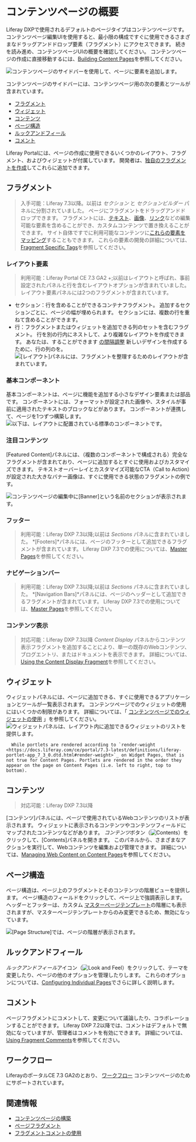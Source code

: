 # コンテンツページの概要

Liferay DXPで使用されるデフォルトのページタイプはコンテンツページです。 コンテンツページ編集UIを使用すると、最小限の構成ですぐに使用できるさまざまなドラッグアンドドロップ要素（フラグメント）にアクセスできます。 続きを読み進め、コンテンツページUIの概要を確認してください。 コンテンツページの作成に直接移動するには、[Building Content Pages](./building-content-pages.md)を参照してください。

![コンテンツページのサイドバーを使用して、ページに要素を追加します。](./content-pages-overview/images/14.png)

コンテンツページのサイドバーには、コンテンツページ用の次の要素とツールが含まれています。

  - [フラグメント](#fragments)
  - [ウィジェット](#widgets)
  - [コンテンツ](#contents)
  - [ページ構造](#page-structure)
  - [ルックアンドフィール](#look-and-feel)
  - [コメント](#comments)

Liferay Portalには、ページの作成に使用できるいくつかのレイアウト、フラグメント、およびウィジェットが付属しています。 開発者は、[独自のフラグメントを作成](../developer-guide/developing-page-fragments/developing-fragments-intro.md)してこれらに追加できます。

## フラグメント

<!-- ```note::
   Available in Liferay DXP 7.3+. This panel was previously divided between the *Sections* and *Section Builder* panels.
``` -->

> 入手可能：Liferay 7.3以降。以前は *セクション* と *セクションビルダー* パネルに分割されていました。
ページにフラグメントをドラッグアンドドロップできます。 フラグメントには、[テキスト](./building-content-pages.md#editing-text)、[画像](./building-content-pages.md#editing-an-image)、[リンク](./building-content-pages.md#editing-a-hyperlink)などの編集可能な要素を含めることができ、カスタムコンテンツで置き換えることができます。 サイト自体ですでに利用可能なコンテンツに[これらの要素をマッピング](./building-content-pages.md#mapping-content)することもできます。 これらの要素の開発の詳細については、[Fragment Specific Tags](../../developer-guide/developing-page-fragments/fragment-specific-tags-reference.md)を参照してください。
### レイアウト要素

<!-- ```note::
  In Liferay Portal CE 7.3 GA2+ this panel is called Layout Elements. Previously this panel was called Layouts and contained layout options with preconfigured panels and rows.
``` -->

> 利用可能：Liferay Portal CE 7.3 GA2 +;以前はレイアウトと呼ばれ、事前設定されたパネルと行を含むレイアウトオプションが含まれていました。
レイアウト要素パネルには2つのフラグメントが含まれています。
- セクション：行を含めることができるコンテナフラグメント。 追加するセクションごとに、ページの幅が埋められます。 セクションには、複数の行を重ねて含めることができます。
- 行：フラグメントまたはウィジェットを追加できる列のセットを含むフラグメント。 行を別の行内にネストして、より複雑なレイアウトを作成できます。 あなたは、することができます [の間隔調整](./building-content-pages.md#configuring-a-row-s-columns) 新しいデザインを作成するために、行の列のを。
![[レイアウト]パネルには、フラグメントを整理するためのレイアウトが含まれています。](content-pages-overview/images/16.png)
### 基本コンポーネント
基本コンポーネントは、ページに機能を追加する小さなデザイン要素または部品です。 コンポーネントには、フォーマットが設定された画像や、スタイルが事前に適用されたテキストのブロックなどがあります。 コンポーネントが連携して、ページを1つずつ構築します。
![以下は、レイアウトに配置されている標準のコンポーネントです。](./content-pages-overview/images/05.png)
### 注目コンテンツ
[Featured Content]パネルには、（複数のコンポーネントで構成される）完全なフラグメントが含まれており、ページに追加するとすぐに使用およびカスタマイズできます。 テキストオーバーレイとカスタマイズ可能なCTA（Call to Action）が設定された大きなバナー画像は、すぐに使用できる状態のフラグメントの例です。

<!-- An image with better text contrast would probably be a better example here - to help the image / text / CTA button stand out from one another more. -->

![コンテンツページの編集中に[Banner]という名前のセクションが表示されます。](./content-pages-overview/images/01.png)
### フッター

<!-- ```note::
   Available in Liferay DXP 7.3+. These Fragments were previously included in the *Sections* panel.
``` -->

> 利用可能：Liferay DXP 7.3以降;以前は *Sections* パネルに含まれていました。
*[Footers]*パネルには、ページのフッターとして追加できるフラグメントが含まれています。 Liferay DXP 7.3での使用については、[Master Pages](../defining-headers-and-footers/master-page-templates.md)を参照してください。
### ナビゲーションバー

<!-- ```note::
   Available in Liferay DXP 7.3+. These Fragments were previously included in the *Sections* panel.
``` -->

> 利用可能：Liferay DXP 7.3以降;以前は *Sections* パネルに含まれていました。
*[Navigation Bars]*パネルには、ページのヘッダーとして追加できるフラグメントが含まれています。 Liferay DXP 7.3での使用については、[Master Pages](../defining-headers-and-footers/master-page-templates.md)を参照してください。
### コンテンツ表示

<!-- ```note::
   Available in Liferay DXP 7.3+.
``` -->

> 対応可能：Liferay DXP 7.3以降
*Content Display* パネルからコンテンツ表示フラグメントを追加することにより、単一の既存のWebコンテンツ、ブログエントリ、またはドキュメントを表示できます。 詳細については、[Using the Content Display Fragment](./README.md#using-fragments)を参照してください。
## ウィジェット
ウィジェットパネルには、ページに追加できる、すぐに使用できるアプリケーションとツールが一覧表示されます。 コンテンツページでのウィジェットの使用にはいくつかの制限があります。 詳細については、「 [コンテンツページでのウィジェットの使用](./using-widgets-on-a-content-page.md) 」を参照してください。
![ウィジェットパネルは、レイアウト内に追加できるウィジェットのリストを提供します。](./content-pages-overview/images/06.png)

``` note::
  While portlets are rendered according to `render-weight <https://docs.liferay.com/ce/portal/7.3-latest/definitions/liferay-portlet-app_7_3_0.dtd.html#render-weight>`_ on Widget Pages, that is not true for Content Pages. Portlets are rendered in the order they appear on the page on Content Pages (i.e. left to right, top to bottom).
```

## コンテンツ

<!-- ```note::
   Available in Liferay DXP 7.3+
``` -->

> 対応可能：Liferay DXP 7.3以降

[コンテンツ]パネルには、ページで使用されているWebコンテンツのリストが表示されます。 ウィジェットに表示されるコンテンツやコンテンツフィールドにマップされたコンテンツなどがあります。 *コンテンツ*ボタン（![Contents](../../../images/icon-contents.png)）をクリックして、[Contents]パネルを開きます。 このパネルから、さまざまなアクションを実行して、Webコンテンツを編集および管理できます。 詳細については、[Managing Web Content on Content Pages](./managing-web-content-on-content-pages.md)を参照してください。

## ページ構造

ページ構造は、ページ上のフラグメントとそのコンテンツの階層ビューを提供します。 ページ構造のフィールドをクリックして、ページ上で強調表示します。 ヘッダーとフッターは、カスタム [マスターページテンプレート](../defining-headers-and-footers/master-page-templates.md)の階層にも表示されますが、マスターページテンプレートからのみ変更できるため、無効になっています。

![[Page Structure]では、ページの階層が表示されます。](./content-pages-overview/images/08.png)

## ルックアンドフィール

*ルックアンドフィール*アイコン（![Look and Feel](../../../images/icon-look-and-feel.png)）をクリックして、テーマを変更したり、ページの他のオプションを管理したりします。 これらのオプションについては、[Configuring Individual Pages](../page-settings/configuring-individual-pages.md#look-and-feel)でさらに詳しく説明します。

## コメント

ページフラグメントにコメントして、変更について議論したり、コラボレーションすることができます。 Liferay DXP 7.2以降では、コメントはデフォルトで無効になっていますが、管理者はコメントを有効にできます。 詳細については、[Using Fragment Comments](./using-fragment-comments.md)を参照してください。

## ワークフロー

LiferayのポータルCE 7.3 GA2のとおり、 [ワークフロー](../../../process-automation/workflow/user-guide/introduction-to-workflow.md) コンテンツページのためにサポートされています。

## 関連情報

  - [コンテンツページの構築](./building-content-pages.md)
  - [ページフラグメント](../../displaying-content/using-fragments/using-page-fragments.md)
  - [フラグメントコメントの使用](./using-fragment-comments.md)
